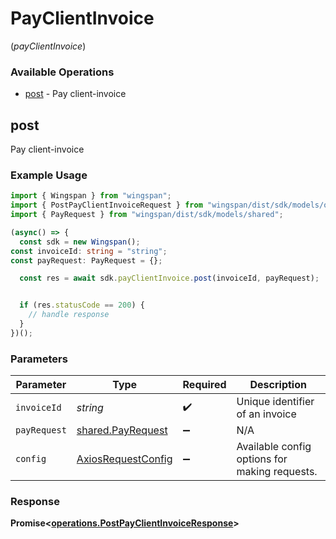# PayClientInvoice
(*payClientInvoice*)

### Available Operations

* [post](#post) - Pay client-invoice

## post

Pay client-invoice

### Example Usage

```typescript
import { Wingspan } from "wingspan";
import { PostPayClientInvoiceRequest } from "wingspan/dist/sdk/models/operations";
import { PayRequest } from "wingspan/dist/sdk/models/shared";

(async() => {
  const sdk = new Wingspan();
const invoiceId: string = "string";
const payRequest: PayRequest = {};

  const res = await sdk.payClientInvoice.post(invoiceId, payRequest);


  if (res.statusCode == 200) {
    // handle response
  }
})();
```

### Parameters

| Parameter                                                    | Type                                                         | Required                                                     | Description                                                  |
| ------------------------------------------------------------ | ------------------------------------------------------------ | ------------------------------------------------------------ | ------------------------------------------------------------ |
| `invoiceId`                                                  | *string*                                                     | :heavy_check_mark:                                           | Unique identifier of an invoice                              |
| `payRequest`                                                 | [shared.PayRequest](../../models/shared/payrequest.md)       | :heavy_minus_sign:                                           | N/A                                                          |
| `config`                                                     | [AxiosRequestConfig](https://axios-http.com/docs/req_config) | :heavy_minus_sign:                                           | Available config options for making requests.                |


### Response

**Promise<[operations.PostPayClientInvoiceResponse](../../models/operations/postpayclientinvoiceresponse.md)>**

